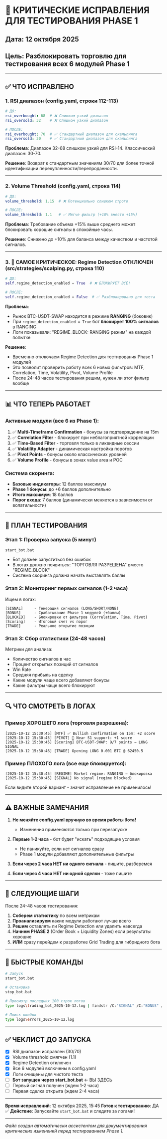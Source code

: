 # 🔧 КРИТИЧЕСКИЕ ИСПРАВЛЕНИЯ ДЛЯ ТЕСТИРОВАНИЯ PHASE 1

## Дата: 12 октября 2025
## Цель: Разблокировать торговлю для тестирования всех 6 модулей Phase 1

---

## ✅ ЧТО ИСПРАВЛЕНО

### 1. **RSI диапазон** (config.yaml, строки 112-113)
```yaml
# ДО:
rsi_overbought: 68  # ❌ Слишком узкий диапазон
rsi_oversold: 32    # ❌ Слишком узкий диапазон

# ПОСЛЕ:
rsi_overbought: 70  # ✅ Стандартный диапазон для скальпинга
rsi_oversold: 30    # ✅ Стандартный диапазон для скальпинга
```

**Проблема**: Диапазон 32-68 слишком узкий для RSI-14. Классический диапазон: 30-70.

**Решение**: Возврат к стандартным значениям 30/70 для более точной идентификации перекупленности/перепроданности.

---

### 2. **Volume Threshold** (config.yaml, строка 114)
```yaml
# ДО:
volume_threshold: 1.15  # ❌ Потенциально слишком строго

# ПОСЛЕ:
volume_threshold: 1.1   # ✅ Мягче фильтр (+10% вместо +15%)
```

**Проблема**: Требование объема +15% выше среднего может блокировать хорошие сигналы в спокойные часы.

**Решение**: Снижено до +10% для баланса между качеством и частотой сигналов.

---

### 3. **🚨 САМОЕ КРИТИЧЕСКОЕ: Regime Detection ОТКЛЮЧЕН** (src/strategies/scalping.py, строка 110)
```python
# ДО:
self.regime_detection_enabled = True  # ❌ БЛОКИРУЕТ ВСЁ!

# ПОСЛЕ:
self.regime_detection_enabled = False  # ✅ Разблокировано для теста
```

**Проблема**: 
- Рынок BTC-USDT-SWAP находится в режиме **RANGING** (боковик)
- При `regime_detection_enabled = True` бот **блокирует 100% сигналов** в RANGING
- Логи показывали: "REGIME_BLOCK: RANGING режим" на каждой попытке

**Решение**: 
- Временно отключаем Regime Detection для тестирования Phase 1 модулей
- Это позволит проверить работу всех 6 новых фильтров: MTF, Correlation, Time, Volatility, Pivot, Volume Profile
- После 24-48 часов тестирования решим, нужен ли этот фильтр вообще

---

## 📊 ЧТО ТЕПЕРЬ РАБОТАЕТ

### Активные модули (все 6 из Phase 1):
1. ✅ **Multi-Timeframe Confirmation** - бонусы за подтверждение на 15m
2. ✅ **Correlation Filter** - блокирует при неблагоприятной корреляции
3. ✅ **Time-Based Filter** - торговля только в ликвидные сессии
4. ✅ **Volatility Adapter** - динамическая настройка порогов
5. ✅ **Pivot Points** - бонусы около классических уровней
6. ✅ **Volume Profile** - бонусы в зонах value area и POC

### Система скоринга:
- **Базовые индикаторы**: 12 баллов максимум
- **Phase 1 бонусы**: до +6 баллов дополнительно
- **Итого максимум**: 18 баллов
- **Порог входа**: 7 баллов (динамически меняется в зависимости от волатильности)

---

## 🎯 ПЛАН ТЕСТИРОВАНИЯ

### Этап 1: Проверка запуска (5 минут)
```bash
start_bot.bat
```
- Бот должен запуститься без ошибок
- В логах должно появиться: "ТОРГОВЛЯ РАЗРЕШЕНА" вместо "REGIME_BLOCK"
- Система скоринга должна начать выставлять баллы

### Этап 2: Мониторинг первых сигналов (1-2 часа)
Ищем в логах:
```
[SIGNAL]     - Генерация сигналов (LONG/SHORT/NONE)
[BONUS]      - Срабатывание Phase 1 модулей (+баллы)
[BLOCKED]    - Блокировки от фильтров (Correlation, Time, Pivot)
[Scoring]    - Итоговый счет vs порог
[TRADE]      - Реальное открытие позиции
```

### Этап 3: Сбор статистики (24-48 часов)
Метрики для анализа:
- Количество сигналов в час
- Процент открытых позиций от сигналов
- Win Rate
- Средняя прибыль на сделку
- Какие модули чаще всего добавляют бонусы
- Какие фильтры чаще всего блокируют

---

## 🔍 ЧТО СМОТРЕТЬ В ЛОГАХ

### Пример ХОРОШЕГО лога (торговля разрешена):
```
[2025-10-12 15:30:45] [MTF] ✅ Bullish confirmation on 15m: +2 score
[2025-10-12 15:30:45] [PIVOT] 🎯 Near S1 support: +1 score
[2025-10-12 15:30:45] [Scoring] BTC-USDT-SWAP: 9/7 points → LONG SIGNAL
[2025-10-12 15:30:46] [TRADE] Opening LONG 0.001 BTC @ 62450.5
```

### Пример ПЛОХОГО лога (все еще блокируется):
```
[2025-10-12 15:30:45] [REGIME] Market regime: RANGING → блокировка
[2025-10-12 15:30:45] [SIGNAL] No signal (regime blocked)
```

Если видите второй вариант - значит исправление не применилось!

---

## ⚠️ ВАЖНЫЕ ЗАМЕЧАНИЯ

1. **Не меняйте config.yaml вручную во время работы бота!**
   - Изменения применяются только при перезапуске

2. **Первые 1-2 часа** - бот будет "искать" подходящие условия
   - Не паникуйте, если нет сигналов сразу
   - Phase 1 модули добавляют дополнительные фильтры

3. **Если через 2 часа НЕТ ни одного сигнала** - пишите, разберемся

4. **Если через 4 часа НЕТ ни одной сделки** - тоже пишите

---

## 🚀 СЛЕДУЮЩИЕ ШАГИ

После 24-48 часов тестирования:

1. **Соберем статистику** по всем метрикам
2. **Проанализируем** какие модули работают лучше всего
3. **Решим** оставлять ли Regime Detection или удалить навсегда
4. **Начнем PHASE 2** (Order Book + Liquidity Zones) если результаты хорошие
5. **ИЛИ** сразу перейдем к разработке Grid Trading для гибридного бота

---

## 📝 БЫСТРЫЕ КОМАНДЫ

```bash
# Запуск
start_bot.bat

# Остановка
stop_bot.bat

# Просмотр последних 100 строк логов
type logs\trading_bot_2025-10-12.log | findstr /C:"SIGNAL" /C:"BONUS" /C:"BLOCKED" /C:"TRADE"

# Поиск ошибок
type logs\errors_2025-10-12.log
```

---

## ✅ ЧЕКЛИСТ ДО ЗАПУСКА

- [x] RSI диапазон исправлен (30/70)
- [x] Volume threshold смягчен (1.1)
- [x] Regime Detection отключен
- [x] Все 6 модулей включены в config.yaml
- [x] Логи очищены для чистого теста
- [ ] **Бот запущен через start_bot.bat** ← ВЫ ЗДЕСЬ
- [ ] Первый сигнал получен (ждем 1-2 часа)
- [ ] Первая сделка открыта (ждем 2-4 часа)

---

**Время исправлений**: 12 октября 2025, 15:45
**Готов к тестированию**: ДА ✅
**Действие**: Запускайте `start_bot.bat` и следите за логами!

---

*Файл создан автоматически ассистентом для документирования критических изменений перед тестированием Phase 1.*


